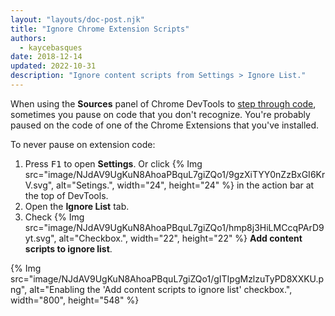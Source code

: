 ```yaml
---
layout: "layouts/doc-post.njk"
title: "Ignore Chrome Extension Scripts"
authors:
  - kaycebasques
date: 2018-12-14
updated: 2022-10-31
description: "Ignore content scripts from Settings > Ignore List."
---
```


When using the **Sources** panel of Chrome DevTools to [step through code][1], sometimes you pause on code that you don't recognize. You're probably paused on the code of one of the Chrome Extensions that you've installed.

To never pause on extension code:

1.  Press <kbd>F1</kbd> to open **Settings**. Or click {% Img src="image/NJdAV9UgKuN8AhoaPBquL7giZQo1/9gzXiTYY0nZzBxGI6KrV.svg", alt="Setings.", width="24", height="24" %} in the action bar at the top of DevTools.
2.  Open the **Ignore List** tab.
3.  Check {% Img src="image/NJdAV9UgKuN8AhoaPBquL7giZQo1/hmp8j3HiLMCcqPArD9yt.svg", alt="Checkbox.", width="22", height="22" %} **Add content scripts to ignore list**.

{% Img src="image/NJdAV9UgKuN8AhoaPBquL7giZQo1/gITIpgMzlzuTyPD8XXKU.png", alt="Enabling the 'Add content scripts to ignore list' checkbox.", width="800", height="548" %}

[1]: /docs/devtools/javascript#code-stepping
